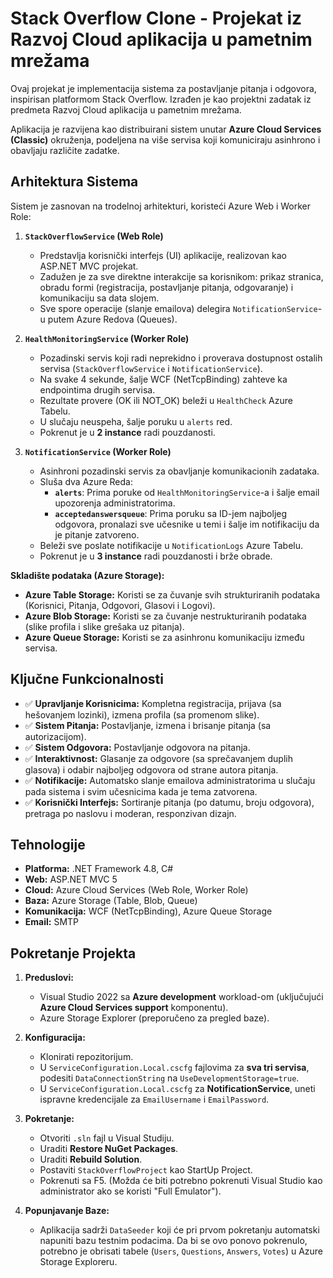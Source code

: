 # Stack Overflow Clone - Projekat iz Razvoj Cloud aplikacija u pametnim mrežama

Ovaj projekat je implementacija sistema za postavljanje pitanja i odgovora, inspirisan platformom Stack Overflow. Izrađen je kao projektni zadatak iz predmeta Razvoj Cloud aplikacija u pametnim mrežama.

Aplikacija je razvijena kao distribuirani sistem unutar **Azure Cloud Services (Classic)** okruženja, podeljena na više servisa koji komuniciraju asinhrono i obavljaju različite zadatke.

## Arhitektura Sistema

Sistem je zasnovan na trodelnoj arhitekturi, koristeći Azure Web i Worker Role:

1.  **`StackOverflowService` (Web Role)**
    * Predstavlja korisnički interfejs (UI) aplikacije, realizovan kao ASP.NET MVC projekat.
    * Zadužen je za sve direktne interakcije sa korisnikom: prikaz stranica, obradu formi (registracija, postavljanje pitanja, odgovaranje) i komunikaciju sa data slojem.
    * Sve spore operacije (slanje emailova) delegira `NotificationService`-u putem Azure Redova (Queues).

2.  **`HealthMonitoringService` (Worker Role)**
    * Pozadinski servis koji radi neprekidno i proverava dostupnost ostalih servisa (`StackOverflowService` i `NotificationService`).
    * Na svake 4 sekunde, šalje WCF (NetTcpBinding) zahteve ka endpointima drugih servisa.
    * Rezultate provere (OK ili NOT_OK) beleži u `HealthCheck` Azure Tabelu.
    * U slučaju neuspeha, šalje poruku u `alerts` red.
    * Pokrenut je u **2 instance** radi pouzdanosti.

3.  **`NotificationService` (Worker Role)**
    * Asinhroni pozadinski servis za obavljanje komunikacionih zadataka.
    * Sluša dva Azure Reda:
        * **`alerts`**: Prima poruke od `HealthMonitoringService`-a i šalje email upozorenja administratorima.
        * **`acceptedanswersqueue`**: Prima poruku sa ID-jem najboljeg odgovora, pronalazi sve učesnike u temi i šalje im notifikaciju da je pitanje zatvoreno.
    * Beleži sve poslate notifikacije u `NotificationLogs` Azure Tabelu.
    * Pokrenut je u **3 instance** radi pouzdanosti i brže obrade.

**Skladište podataka (Azure Storage):**
* **Azure Table Storage:** Koristi se za čuvanje svih strukturiranih podataka (Korisnici, Pitanja, Odgovori, Glasovi i Logovi).
* **Azure Blob Storage:** Koristi se za čuvanje nestrukturiranih podataka (slike profila i slike grešaka uz pitanja).
* **Azure Queue Storage:** Koristi se za asinhronu komunikaciju između servisa.

## Ključne Funkcionalnosti

-   ✅ **Upravljanje Korisnicima:** Kompletna registracija, prijava (sa hešovanjem lozinki), izmena profila (sa promenom slike).
-   ✅ **Sistem Pitanja:** Postavljanje, izmena i brisanje pitanja (sa autorizacijom).
-   ✅ **Sistem Odgovora:** Postavljanje odgovora na pitanja.
-   ✅ **Interaktivnost:** Glasanje za odgovore (sa sprečavanjem duplih glasova) i odabir najboljeg odgovora od strane autora pitanja.
-   ✅ **Notifikacije:** Automatsko slanje emailova administratorima u slučaju pada sistema i svim učesnicima kada je tema zatvorena.
-   ✅ **Korisnički Interfejs:** Sortiranje pitanja (po datumu, broju odgovora), pretraga po naslovu i moderan, responzivan dizajn.

## Tehnologije

* **Platforma:** .NET Framework 4.8, C#
* **Web:** ASP.NET MVC 5
* **Cloud:** Azure Cloud Services (Web Role, Worker Role)
* **Baza:** Azure Storage (Table, Blob, Queue)
* **Komunikacija:** WCF (NetTcpBinding), Azure Queue Storage
* **Email:** SMTP

## Pokretanje Projekta

1.  **Preduslovi:**
    * Visual Studio 2022 sa **Azure development** workload-om (uključujući **Azure Cloud Services support** komponentu).
    * Azure Storage Explorer (preporučeno za pregled baze).

2.  **Konfiguracija:**
    * Klonirati repozitorijum.
    * U `ServiceConfiguration.Local.cscfg` fajlovima za **sva tri servisa**, podesiti `DataConnectionString` na `UseDevelopmentStorage=true`.
    * U `ServiceConfiguration.Local.cscfg` za **NotificationService**, uneti ispravne kredencijale za `EmailUsername` i `EmailPassword`.

3.  **Pokretanje:**
    * Otvoriti `.sln` fajl u Visual Studiju.
    * Uraditi **Restore NuGet Packages**.
    * Uraditi **Rebuild Solution**.
    * Postaviti `StackOverflowProject` kao StartUp Project.
    * Pokrenuti sa F5. (Možda će biti potrebno pokrenuti Visual Studio kao administrator ako se koristi "Full Emulator").

4.  **Popunjavanje Baze:**
    * Aplikacija sadrži `DataSeeder` koji će pri prvom pokretanju automatski napuniti bazu testnim podacima. Da bi se ovo ponovo pokrenulo, potrebno je obrisati tabele (`Users`, `Questions`, `Answers`, `Votes`) u Azure Storage Exploreru.
